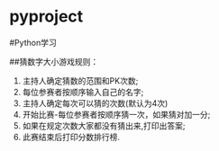 # pyproject
#Python学习

##猜数字大小游戏规则：<br/>
1. 主持人确定猜数的范围和PK次数;<br/>
2. 每位参赛者按顺序输入自己的名字;<br/>
3. 主持人确定每次可以猜的次数(默认为4次)<br/>
4. 开始比赛-每位参赛者按顺序猜一次，如果猜对加一分;<br/>
5. 如果在规定次数大家都没有猜出来,打印出答案;<br/>
6. 此赛结束后打印分数排行榜.<br/>

